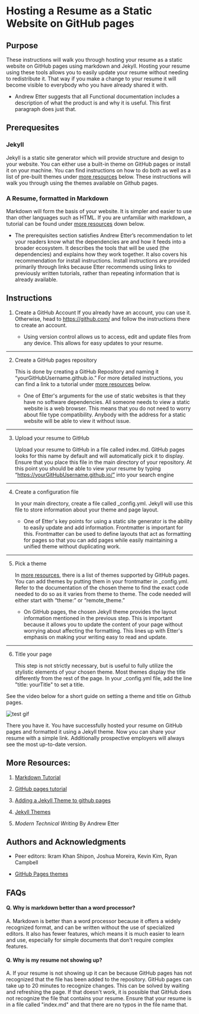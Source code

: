 

# Hosting a Resume as a Static Website on GitHub pages

## Purpose

These instructions will walk you through hosting your resume as a static website on GitHub pages using markdown and Jekyll. Hosting your resume using these tools allows you to easily update your resume without needing to redistribute it. That way if you make a change to your resume it will become visible to everybody who you have already shared it with.

- Andrew Etter suggests that all Functional documentation includes a description of what the product is and why it is useful. This first paragraph does just that.

## Prerequesites

### Jekyll

Jekyll is a static site generator which will provide structure and design to your website. You can either use a built-in theme on GitHub pages or install it on your machine. You can find instructions on how to do both as well as a list of pre-built themes under [more resources](#More-Resources) below. These instructions will walk you through using the themes available on Github pages.

### A Resume, formatted in Markdown

Markdown will form the basis of your website. It is simpler and easier to use than other languages such as HTML. If you are unfamiliar with markdown, a tutorial can be found under [more resources](#More-Resources) down below.

- The prerequisites section satisfies Andrew Etter’s recommendation to let your readers know what the dependencies are and how it feeds into a broader ecosystem. It describes the tools that will be used (the dependencies) and explains how they work together. It also covers his recommendation for install instructions. Install instructions are provided primarily through links because Etter recommends using links to previously written tutorials, rather than repeating information that is already available.

## Instructions
1. Create a GitHub Account
	If you already have an account, you can use it. Otherwise, head to https://github.com/ and follow the instructions there to create an account.
	
	- Using version control allows us to access, edit and update files from any device. This allows for easy updates to your resume. 
		
---

 2. Create a GitHub pages repository

	This is done by creating a GitHub Repository and naming it “yourGitHubUsername.github.io.” For more detailed instructions, you can find a link to a tutorial under [more resources](#More-Resources) below.

	- One of Etter's arguments for the use of static websites is that they have no software dependencies. All someone needs to view a static website is a web browser. This means that you do not need to worry about file type compatibility. Anybody with the address for a static website will be able to view it without issue.

		
---

3. Upload your resume to GitHub

	Upload your resume to GitHub in a file called index.md. GitHub pages looks for this name by default and will automatically pick it to display. Ensure that you place this file in the main directory of your repository. At this point you should be able to view your resume by typing “https://yourGitHubUsername.github.io/” into your search engine
		
---

4. Create a configuration file

	In your main directory, create a file called _config.yml. Jekyll will use this file to store information about your theme and page layout.

	- One of Etter's key points for using a static site generator is the ability to easily update and add information. Frontmatter is important for this. Frontmatter can be used to define layouts that act as formatting for pages so that you can add pages while easily maintaining a unified theme without duplicating work. 
---

5. Pick a theme

	In [more resources](#More-Resources), there is a list of themes supported by GitHub pages. You can add themes by putting them in your frontmatter in _config.yml. Refer to the documentation of the chosen theme to find the exact code needed to do so as it varies from theme to theme. The code needed will either start with “theme:” or “remote_theme.”

	- On GitHub pages, the chosen Jekyll theme provides the layout information mentioned in the previous step. This is important because it allows you to update the content of your page without worrying about affecting the formatting. This lines up with Etter's emphasis on making your writing easy to read and update.

---
6. Title your page

	This step is not strictly necessary, but is useful to fully utilize the stylistic elements of your chosen theme. Most themes display the title differently from the rest of the page. In your _config.yml file, add the line "title: yourTitle" to set a title.

See the video below for a short guide on setting a theme and title on Github pages. 

![test gif](demo.gif)

There you have it. You have successfully hosted your resume on GitHub pages and formatted it using a Jekyll theme. Now you can share your resume with a simple link. Additionally prospective employers will always see the most up-to-date version.
## More Resources:

1. [Markdown Tutorial](https://www.markdowntutorial.com/)



2. [GitHub pages tutorial](https://docs.github.com/en/pages/setting-up-a-github-pages-site-with-jekyll/about-github-pages-and-jekyll)


3. [Adding a Jekyll Theme to github pages](https://docs.github.com/en/pages/setting-up-a-github-pages-site-with-jekyll/adding-a-theme-to-your-github-pages-site-using-jekyll)

4. [Jekyll Themes](https://pages.github.com/themes/)
5. _Modern Technical Writing_ By Andrew Etter

## Authors and Acknowledgments 

- Peer editors: Ikram Khan Shipon, Joshua Moreira, Kevin Kim, Ryan Campbell

- [GitHub Pages themes](https://github.com/pages-themes/slate)

## FAQs

#### Q. Why is markdown better than a word processor?
A. Markdown is better than a word processor because it offers a widely recognized format, and can be written without the use of specialized editors. It also has fewer features, which means it is much easier to learn and use, especially for simple documents that don't require complex features. 

#### Q.  Why is my resume not showing up?
A. If your resume is not showing up it can be because GitHub pages has not recognized that the file has been added to the repository. GitHub pages can take up to 20 minutes to recognize changes. This can be solved by waiting and refreshing the page. 
	If that doesn't work, it is possible that GitHub does not recognize the file that contains your resume. Ensure that your resume is in a file called "index.md" and that there are no typos in the file name that. 
